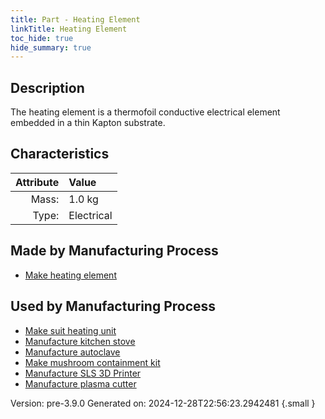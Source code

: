 ```yaml
---
title: Part - Heating Element
linkTitle: Heating Element
toc_hide: true
hide_summary: true
---
```


## Description
The heating element is a thermofoil conductive&#10;&#9;&#9;electrical element embedded in a thin Kapton substrate.

## Characteristics

| Attribute      | Value |
|--------:|:------|
|Mass:|1.0 kg|
|Type:|Electrical|

## Made by Manufacturing Process

- [Make heating element](/docs/definitions/process/make-heating-element)

## Used by Manufacturing Process

- [Make suit heating unit](/docs/definitions/process/make-suit-heating-unit)
- [Manufacture kitchen stove](/docs/definitions/process/manufacture-kitchen-stove)
- [Manufacture autoclave](/docs/definitions/process/manufacture-autoclave)
- [Make mushroom containment kit](/docs/definitions/process/make-mushroom-containment-kit)
- [Manufacture SLS 3D Printer](/docs/definitions/process/manufacture-sls-3d-printer)
- [Manufacture plasma cutter](/docs/definitions/process/manufacture-plasma-cutter)


Version: pre-3.9.0 Generated on: 2024-12-28T22:56:23.2942481
{.small }

